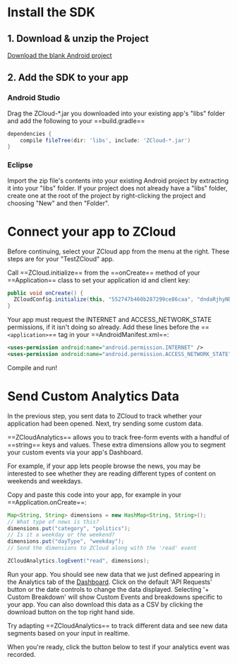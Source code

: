 # Install the SDK
## 1. Download & unzip the Project
[Download the blank Android project](http://www.baidu.com)

## 2. Add the SDK to your app
### Android Studio

Drag the ZCloud-*.jar you downloaded into your existing app's "libs" folder and add the following to your ==build.gradle==

```groovy
dependencies {
    compile fileTree(dir: 'libs', include: 'ZCloud-*.jar')
}
```

### Eclipse

Import the zip file's contents into your existing Android project by extracting it into your "libs" folder. If your project does not already have a "libs" folder, create one at the root of the project by right-clicking the project and choosing "New" and then "Folder".

# Connect your app to ZCloud
Before continuing, select your ZCloud app from the menu at the right. These steps are for your "TestZCloud" app.

Call ==ZCloud.initialize== from the ==onCreate== method of your ==Application== class to set your application id and client key:

```java
public void onCreate() {
  ZCloudConfig.initialize(this, "552747b460b287299ce86caa", "dndaRjhyNDEwZkhyNzc2UXFqWEtBdw");
}
```

Your app must request the INTERNET and ACCESS_NETWORK_STATE permissions, if it isn't doing so already. Add these lines before the ==`<application>`== tag in your ==AndroidManifest.xml==:

```xml
<uses-permission android:name="android.permission.INTERNET" />
<uses-permission android:name="android.permission.ACCESS_NETWORK_STATE" />
```

Compile and run!

# Send Custom Analytics Data

In the previous step, you sent data to ZCloud to track whether your application had been opened. Next, try sending some custom data.

==ZCloudAnalytics== allows you to track free-form events with a handful of ==string== keys and values. These extra dimensions allow you to segment your custom events via your app's Dashboard.

For example, if your app lets people browse the news, you may be interested to see whether they are reading different types of content on weekends and weekdays.

Copy and paste this code into your app, for example in your ==Application.onCreate==:

```java
Map<String, String> dimensions = new HashMap<String, String>();
// What type of news is this?
dimensions.put("category", "politics");
// Is it a weekday or the weekend?
dimensions.put("dayType", "weekday");
// Send the dimensions to ZCloud along with the 'read' event

ZCloudAnalytics.logEvent("read", dimensions);
```

Run your app. You should see new data that we just defined appearing in the Analytics tab of the [Dashboard](http://). Click on the default 'API Requests' button or the date controls to change the data displayed. Selecting '+ Custom Breakdown' will show Custom Events and breakdowns specific to your app. You can also download this data as a CSV by clicking the download button on the top right hand side.

Try adapting ==ZCloudAnalytics== to track different data and see new data segments based on your input in realtime.

When you're ready, click the button below to test if your analytics event was recorded.
